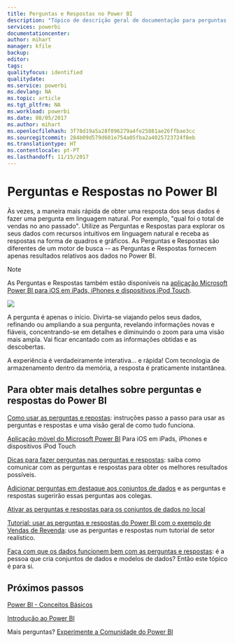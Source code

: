 ```yaml
---
title: Perguntas e Respostas no Power BI
description: "Tópico de descrição geral de documentação para perguntas e respostas sobre linguagem natural em consultas do Power BI."
services: powerbi
documentationcenter: 
author: mihart
manager: kfile
backup: 
editor: 
tags: 
qualityfocus: identified
qualitydate: 
ms.service: powerbi
ms.devlang: NA
ms.topic: article
ms.tgt_pltfrm: NA
ms.workload: powerbi
ms.date: 08/05/2017
ms.author: mihart
ms.openlocfilehash: 3f78d19a5a28f096279a4fe25881ae26ffbae3cc
ms.sourcegitcommit: 284b09d579d601e754a05fba2a4025723724f8eb
ms.translationtype: HT
ms.contentlocale: pt-PT
ms.lasthandoff: 11/15/2017
---
```

# <a name="qa-in-power-bi"></a>Perguntas e Respostas no Power BI
Às vezes, a maneira mais rápida de obter uma resposta dos seus dados é fazer uma pergunta em linguagem natural. Por exemplo, "qual foi o total de vendas no ano passado".  Utilize as Perguntas e Respostas para explorar os seus dados com recursos intuitivos em linguagem natural e receba as respostas na forma de quadros e gráficos. As Perguntas e Respostas são diferentes de um motor de busca -- as Perguntas e Respostas fornecem apenas resultados relativos aos dados no Power BI.

> [!NOTE]
> As Perguntas e Respostas também estão disponíveis na [aplicação Microsoft Power BI para iOS em iPads, iPhones e dispositivos iPod Touch](mobile-apps-ios-qna.md).
> 
> 

![](media/service-q-and-a/pbi_qa_boxsalessqft.png)

A pergunta é apenas o início.  Divirta-se viajando pelos seus dados, refinando ou ampliando a sua pergunta, revelando informações novas e fiáveis, concentrando-se em detalhes e diminuindo o zoom para uma visão mais ampla. Vai ficar encantado com as informações obtidas e as descobertas.

A experiência é verdadeiramente interativa... e rápida! Com tecnologia de armazenamento dentro da memória, a resposta é praticamente instantânea.

## <a name="for-more-details-about-power-bi-qa"></a>Para obter mais detalhes sobre perguntas e respostas do Power BI
[Como usar as perguntas e repostas](service-how-to-q-and-a.md): instruções passo a passo para usar as perguntas e respostas e uma visão geral de como tudo funciona.

[Aplicação móvel do Microsoft Power BI](mobile-apps-ios-qna.md) Para iOS em iPads, iPhones e dispositivos iPod Touch

[Dicas para fazer perguntas nas perguntas e respostas](service-q-and-a-tips.md): saiba como comunicar com as perguntas e respostas para obter os melhores resultados possíveis.

[Adicionar perguntas em destaque aos conjuntos de dados](service-q-and-a-create-featured-questions.md) e as perguntas e respostas sugerirão essas perguntas aos colegas.

[Ativar as perguntas e respostas para os conjuntos de dados no local](service-q-and-a-direct-query.md)

[Tutorial: usar as perguntas e respostas do Power BI com o exemplo de Vendas de Revenda](power-bi-visualization-introduction-to-q-and-a.md): use as perguntas e respostas num tutorial de setor realístico.

[Faça com que os dados funcionem bem com as perguntas e respostas](service-prepare-data-for-q-and-a.md): é a pessoa que cria conjuntos de dados e modelos de dados?  Então este tópico é para si.

## <a name="next-steps"></a>Próximos passos
[Power BI - Conceitos Básicos](service-basic-concepts.md)

[Introdução ao Power BI](service-get-started.md)

Mais perguntas? [Experimente a Comunidade do Power BI](http://community.powerbi.com/)

